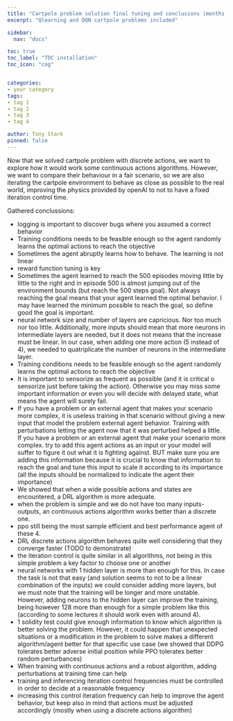 ```yaml
---
title: "Cartpole problem solution final tuning and conclusions (months 27 and 28)"
excerpt: "Qlearning and DQN cartpole problems included"

sidebar:
  nav: "docs"

toc: true
toc_label: "TOC installation"
toc_icon: "cog"


categories:
- your category
tags:
- tag 1
- tag 2
- tag 3
- tag 4

author: Tony Stark
pinned: false
---
```


Now that we solved cartpole problem with discrete actions, we want to explore how it would work some continuous actions
algorithms. However, we want to compare their behaviour in a fair scenario, so we are also iterating the cartpole environment
to behave as close as possible to the real world, improving the physics provided by openAI to not to have a fixed iteration
control time.

Gathered conclussions:


- logging is important to discover bugs where you assumed a correct behavior
- Training conditions needs to be feasible enough so the agent randomly learns the optimal actions to reach the objective
- Sometimes the agent abruptly learns how to behave. The learning is not linear
- reward function tuning is key
- Sometimes the agent learned to reach the 500 episodes moving little by little to the right
and in episode 500 is almost jumping out of the environment bounds (but reach the 500 steps goal).
Not always reaching the goal means that your agent learned the optimal behavior. I may have learned the minimum possible to reach the goal, so define good the goal is important.
- neural network size and number of layers are capricious. Nor too much nor too little. Additionally, more inputs should mean that
more neurons in intermediate layers are needed, but it does not means that the increase must be linear. In our case, when adding
one more action (5 instead of 4), we needed to quatriplicate the number of neurons in the intermediate layer.
- Training conditions needs to be feasible enough so the agent randomly learns the optimal actions to reach the objective
- It is important to sensorize as frequent as possible (and it is critical o sensorize just before taking the action).
Otherwise you may miss some important information or even you will decide with delayed state, what means the agent will surely fail.
-  If you have a problem or an external agent that makes your scenario more complex, it is useless training in that scenario without giving a
new input that model the problem external agent behavior. Training with perturbations letting the agent now that it was perturbed helped a little.
If you have a problem or an external agent that make your scenario more complex. try to add this agent actions as an input
or your model will suffer to figure it out what it is fighting against. BUT make sure you are adding this information because
it is crucial to know that information to reach the goal and tune this input to scale it according to its importance (all the inputs
should be normalized to indicate the agent their importance)
- We showed that when a wide possible actions and states are encountered, a DRL algorithm is more adequate.
- when the problem is simple and we do not have too many inputs-outputs, an continuous actions algorithm works better than a discrete one.
- ppo still being the most sample efficient and best performance agent of these 4.
- DRL discrete actions algorithm behaves quite well considering that they converge faster (TODO to demonstrate)
- the iteration control is quite similar in all algorithms, not being in this simple problem a key factor to choose one or another
- neural networks with 1 hidden layer is more than enough for this. In case the task is not that easy (and solution seems to not to be
  a linear combination of the inputs) we could consider adding
  more layers, but we must note that the training will be longer and more unstable. However, adding neurons to the hidden layer
  can improve the training, being however 128 more than enough for a simple problem like this (according to some lectures it should work even with around 4).
- 1 solidity test could give enough information to know which algorithm is better solving the problem. However, it could happen 
  that unexpected situations or a modification in the problem to solve makes a different algorithm/agent better for that specific
  use case (we showed that DDPG tolerates better adverse initial position while PPO tolerates better random perturbances)
- When training with continuous actions and a robust algorithm, adding perturbations at training time can help
- training and inferencing iteration control frequencies must be controlled in order to decide at a reasonable frequency
- increasing this control iteration frequency can help to improve the agent behavior, but keep also in mind that actions
  must be adjusted accordingly (mostly when using a discrete actions algorithm)
